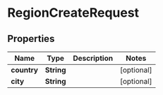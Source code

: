 

# RegionCreateRequest


## Properties

| Name | Type | Description | Notes |
|------------ | ------------- | ------------- | -------------|
|**country** | **String** |  |  [optional] |
|**city** | **String** |  |  [optional] |



